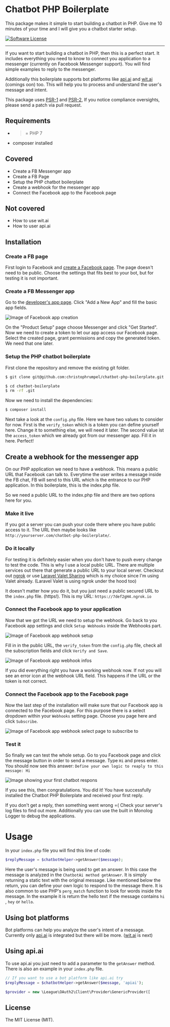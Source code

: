 # Chatbot PHP Boilerplate


This package makes it simple to start building a chatbot in PHP. Give me 10 minutes of your time and I will give you a chatbot starter setup.

[![Software License](https://img.shields.io/badge/license-MIT-brightgreen.svg?style=flat-square)](https://github.com/thephpleague/oauth2-client/blob/master/LICENSE)

---

If you want to start building a chatbot in PHP, then this is a perfect start. It includes everything you need to know to
 connect you application to a messenger (currently on Facebook Messenger support). You will find simple examples to 
 reply to the messenger.
 
Additionally this boilerplate supports bot platforms like [api.ai](http://api.ai) and [wit.ai](http://wit.ai) (comings 
 oon) too. This will help you to process and understand the user's message and intent.

This package uses [PSR-1][] and [PSR-2][],  If you notice compliance oversights, please send a patch via pull request.

## Requirements

* >= PHP 7
* composer installed

## Covered

* Create a FB Messenger app
* Create a FB Page
* Setup the PHP chatbot boilerplate
* Create a webhook for the messenger app
* Connect the Facebook app to the Facebook page

## Not covered

* How to use wit.ai
* How to user api.ai

## Installation

### Create a FB page

First login to Facebook and [create a Facebook page](https://www.facebook.com/pages/create). The page doesn't need to be 
public. Choose the settings that fits best to your bot, but for testing it is not important.

### Create a FB Messenger app

Go to the [developer's app page](https://developers.facebook.com/apps/). Click "Add a New App" and
 fill the basic app fields.

![Image of Facebook app creation](http://screenshots.nomoreencore.com/chatbot_create_fb_app.png)

On the "Product Setup" page choose Messenger and click "Get Started". Now we need to create a token to let our app 
access our Facebook page. Select the created page, grant permissions and copy the generated token. We need that one later.

### Setup the PHP chatbot boilerplate

First clone the repository and remove the existing git folder.
``` bash
$ git clone git@github.com:christophrumpel/chatbot-php-boilerplate.git chatbot-boilerplate
```

``` bash
$ cd chatbot-boilerplate
$ rm -rf .git
```

Now we need to install the dependencies:

``` bash
$ composer install
```

Next take a look at the `config.php` file. Here we have two values to consider for now. First is the `verify_token` which is a token you can define yourself here. Change it to something else, we will need it later. The second value ist the `access_token` which we already got from our messenger app. Fill it in here. Perfect!

## Create a webhook for the messenger app

On our PHP application we need to have a webhook. This means a public URL that Facebook can talk to. Everytime the user writes a message inside the FB chat, FB will send to this URL which is the entrance to our PHP application. In this boilerplate, this is the index.php file.

So we need a public URL to the index.php file and there are two options here for you.

### Make it live

If you got a server you can push your code there where you have public access to it. The URL then maybe looks like `http://yourserver.com/chatbot-php-boilerplate/`.

### Do it locally

For testing it is definitely easier when you don't have to push every change to test the code. This is why I use a local public URL. There are multiple services out there that generate a public URL to your local server. Checkout out [ngrok](https://www.sitepoint.com/use-ngrok-test-local-site/) or use [Laravel Valet Sharing](https://laravel.com/docs/5.2/valet#sharing-sites) which is my choice since I'm using Valet already. (Laravel Valet is using ngrok under the hood too)

It doesn't matter how you do it, but you just need a public secured URL to the `index.php` file. (https!). This is my URL: `https://7def2gH4.ngrok.io`

### Connect the Facebook app to your application

Now that we got the URL we need to setup the webhook. Go back to you Facebook app settings and click `Setup Webhooks` 
inside the Webhooks part.

![Image of Facebook app webhook setup](http://screenshots.nomoreencore.com/chatbot_fb_app_setup_webhook.png)

Fill in in the public URL, the `verify_token` from the `config.php` file, check all the subscription fields and click `Verify and Save`.

![Image of Facebook app webhook infos](http://screenshots.nomoreencore.com/chatbot_fb_app_setup_webhook_info.png)

If you did everything right you have a working webhook now. If not you will see an error icon at the webhook URL field. This happens if the URL or the token is not correct.

### Connect the Facebook app to the Facebook page

Now the last step of the installation will make sure that our Facebook app is connected to the Facebook page. For this purpose there is a select dropdown within your `Webhooks` setting page. Choose you page here and click `Subscribe`. 

![Image of Facebook app webhook select page to subscribe to](http://screenshots.nomoreencore.com/chatbot_webhook_page_selection.png)


### Test it

So finally we can test the whole setup. Go to you Facebook page and click the message button in order to send a message. Type `Hi` and press enter. You should now see this answer: `Define your own logic to reaply to this message: Hi`

![Image showing your first chatbot respons](http://screenshots.nomoreencore.com/chatbot_response.png)

If you see this, then congratulations. You did it! You have successfully installed the Chatbot PHP Boilerplate and received your first reply.

If you don't get a reply, then something went wrong =( Check your server's log files to find out more. Additionally you can use the built in Monolog Logger to debug the applications.


# Usage

In your `index.php` file you will find this line of code:

```php
$replyMessage = $chatbotHelper->getAnswer($message);
```

Here the user's message is being used to get an answer. In this case the message is analyzed in the `ChatbotAi method getAnswer`. It is simply returning a static text with the original message. Like mentioned below the return, you can define your own logic to respond to the message there. It is also common to use PHP's `perg_match` function to look for words inside the message. In the example it is return the hello text if the message contains `hi` , `hey` or `hello`.

## Using bot platforms

Bot platforms can help you analyze the user's intent of a message. Currently only [api.ai](https://api.ai/) is integrated but there will be more. ([wit.ai](https://wit.ai/) is next)

## Using api.ai

To use api.ai you just need to add a parameter to the `getAnswer` method. There is also an example in your `index.php` file.


``` php
// If you want to use a bot platform like api.ai try
$replyMessage = $chatbotHelper->getAnswer($message, 'apiai');
```


``` php
$provider = new \League\OAuth2\Client\Provider\GenericProvider([
```




## License

The MIT License (MIT).


[PSR-1]: https://github.com/php-fig/fig-standards/blob/master/accepted/PSR-1-basic-coding-standard.md
[PSR-2]: https://github.com/php-fig/fig-standards/blob/master/accepted/PSR-2-coding-style-guide.md
